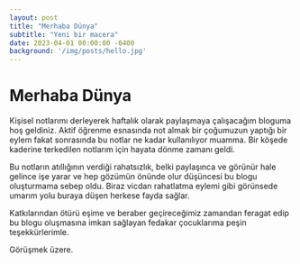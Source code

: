```yaml
---
layout: post
title: "Merhaba Dünya"
subtitle: "Yeni bir macera"
date: 2023-04-01 00:00:00 -0400
background: '/img/posts/hello.jpg'
---
```


# Merhaba Dünya

Kişisel notlarımı derleyerek haftalık olarak paylaşmaya çalışacağım bloguma hoş geldiniz. Aktif öğrenme esnasında not almak bir çoğumuzun yaptığı bir eylem fakat sonrasında bu notlar ne kadar kullanılıyor muamma. Bir köşede kaderine terkedilen notlarım için hayata dönme zamanı geldi.

Bu notların atıllığının verdiği rahatsızlık, belki paylaşınca ve görünür hale gelince işe yarar ve hep gözümün önünde olur düşüncesi bu blogu oluşturmama sebep oldu. Biraz vicdan rahatlatma eylemi gibi görünsede umarım yolu buraya düşen herkese fayda sağlar.

Katkılarından ötürü eşime ve beraber geçireceğimiz zamandan feragat edip bu blogu oluşmasına imkan sağlayan fedakar çocuklarıma peşin teşekkürlerimle.

Görüşmek üzere.
